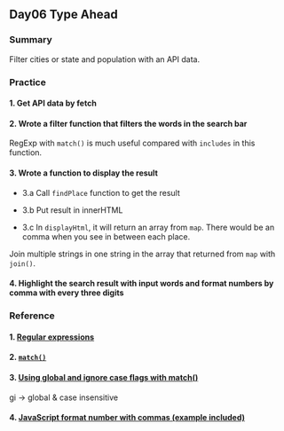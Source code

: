 ## Day06 Type Ahead

### Summary
Filter cities or state and population with an API data.

### Practice

#### 1. Get API data by fetch

#### 2. Wrote a filter function that filters the words in the search bar

RegExp with `match()` is much useful compared with `includes` in this function.

#### 3. Wrote a function to display the result

- 3.a Call `findPlace` function to get the result

- 3.b Put result in innerHTML

- 3.c In `displayHtml`, it will return an array from `map`. There would be an comma when you see in between each place.

Join multiple strings in one string in the array that returned from `map` with `join()`.

#### 4. Highlight the search result with input words and format numbers by comma with every three digits

### Reference

#### 1. [Regular expressions](https://developer.mozilla.org/en-US/docs/Web/JavaScript/Guide/Regular_Expressions)

#### 2. [`match()`](https://developer.mozilla.org/en-US/docs/Web/JavaScript/Reference/Global_Objects/String/match)

#### 3. [Using global and ignore case flags with match()](https://developer.mozilla.org/en-US/docs/Web/JavaScript/Reference/Global_Objects/String/match#using_global_and_ignore_case_flags_with_match)

gi -> global & case insensitive

#### 4. [JavaScript format number with commas (example included)](https://sebhastian.com/javascript-format-number-commas/)
